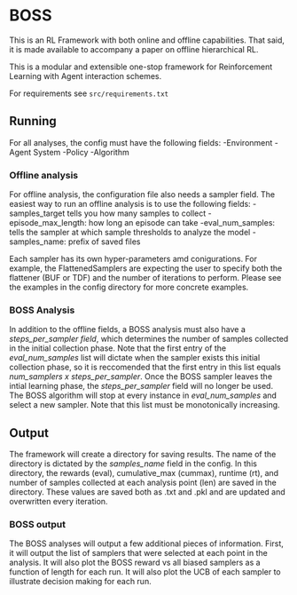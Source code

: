# BOSS 

This is an RL Framework with both online and offline capabilities. 
That said, it is made available to accompany a paper on offline hierarchical RL. 

This is a modular and extensible one-stop framework for Reinforcement Learning with Agent interaction schemes.

For requirements see `src/requirements.txt`

## Running
For all analyses, the config must have the following fields:
-Environment
-Agent System
-Policy
-Algorithm

### Offline analysis
For offline analysis, the configuration file also needs a sampler field. 
The easiest way to run an offline analysis is to use the following fields:
-samples_target tells you how many samples to collect
-episode_max_length: how long an episode can take 
-eval_num_samples: tells the sampler at which sample thresholds to analyze the model
-samples_name: prefix of saved files

Each sampler has its own hyper-parameters amd conigurations. For example, the FlattenedSamplers are expecting the user to specify both the flattener (BUF or TDF) and the number of iterations to perform.
Please see the examples in the config directory for more concrete examples.

### BOSS Analysis
In addition to the offline fields, a BOSS analysis must also have a *steps_per_sampler field*, which determines the number of samples collected in the initial collection phase.
Note that the first entry of the *eval_num_samples* list will dictate when the sampler exists this initial collection phase, so it is reccomended that the first entry in this list equals *num_samplers x steps_per_sampler*.
Once the BOSS sampler leaves the intial learning phase, the *steps_per_sampler* field will no longer be used. 
The BOSS algorithm will stop at every instance in *eval_num_samples* and select a new sampler. Note that this list must be monotonically increasing. 


## Output

The framework will create a directory for saving results. The name of the directory is dictated by the *samples_name* field in the config. 
In this directory, the rewards (eval), cumulative_max (cummax), runtime (rt), and number of samples collected at each analysis point (len) are saved in the directory.
These values are saved both as .txt and .pkl and are updated and overwritten every iteration. 


### BOSS output
The BOSS analyses will output a few additional pieces of information. First, it will output the list of samplers that were selected at each point in the analysis. It will also plot the BOSS reward vs all biased samplers as a function of length for each run. It will also plot the UCB of each sampler to illustrate decision making for each run. 


